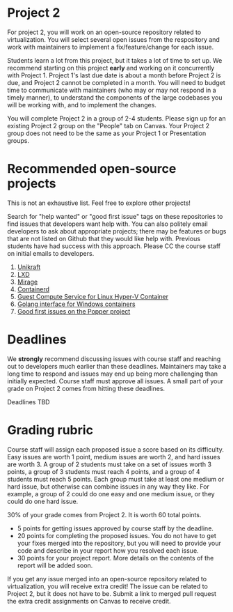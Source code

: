 # Project 2

For project 2, you will work on an open-source repository related to virtualization. You will select several open issues from the respository and work with maintainers to implement a fix/feature/change for each issue. 

Students learn a lot from this project, but it takes a lot of time to set up. We recommend starting on this project **early** and working on it concurrently with Project 1. Project 1's last due date is about a month before Project 2 is due, and Project 2 cannot be completed in a month. You will need to budget time to communicate with maintainers (who may or may not respond in a timely manner), to understand the components of the large codebases you will be working with, and to implement the changes. 

You will complete Project 2 in a group of 2-4 students. Please sign up for an existing Project 2 group on the "People" tab on Canvas. Your Project 2 group does not need to be the same as your Project 1 or Presentation groups.

# Recommended open-source projects

This is not an exhaustive list. Feel free to explore other projects!

Search for "help wanted" or "good first issue" tags on these repositories to find issues that developers want help with. You can also politely email developers to ask about appropriate projects; there may be features or bugs that are not listed on Github that they would like help with. Previous students have had success with this approach. Please CC the course staff on initial emails to developers. 

1. [Unikraft](https://github.com/unikraft/unikraft)
2. [LXD](https://github.com/lxc/lxd)
3. [Mirage](https://github.com/mirage/mirage)
4. [Containerd](https://github.com/containerd/containerd)
5. [Guest Compute Service for Linux Hyper-V Container](https://github.com/Microsoft/opengcs)
6. [Golang interface for Windows containers](https://github.com/Microsoft/hcsshim)
7. [Good first issues on the Popper project](https://github.com/getpopper/popper/issues?q=is%3Aissue+is%3Aopen+label%3A%22good+first+issue%22)

# Deadlines

We **strongly** recommend discussing issues with course staff and reaching out to developers much earlier than these deadlines. Maintainers may take a long time to respond and issues may end up being more challenging than initially expected. Course staff must approve all issues. A small part of your grade on Project 2 comes from hitting these deadlines. 

Deadlines TBD
<!-- February 23, 2023: Deadline to propose issues to course staff on Piazza.
March 23, 2023: Deadline to have a confirmed list of issues and responses from developers. Submit the final list of issues and links to Github issues (if possible) on Canvas. -->

# Grading rubric

Course staff will assign each proposed issue a score based on its difficulty. Easy issues are worth 1 point, medium issues are worth 2, and hard issues are worth 3. A group of 2 students must take on a set of issues worth 3 points, a group of 3 students must reach 4 points, and a group of 4 students must reach 5 points. Each group must take at least one medium or hard issue, but otherwise can combine issues in any way they like. For example, a group of 2 could do one easy and one medium issue, or they could do one hard issue. 

30% of your grade comes from Project 2. It is worth 60 total points.
- 5 points for getting issues approved by course staff by the deadline.
- 20 points for completing the proposed issues. You do not have to get your fixes merged into the repository, but you will need to provide your code and describe in your report how you resolved each issue.
- 30 points for your project report. More details on the contents of the report will be added soon.

If you get any issue merged into an open-source repository related to virtualization, you will receive extra credit! The issue can be related to Project 2, but it does not have to be. Submit a link to merged pull request the extra credit assignments on Canvas to receive credit.
